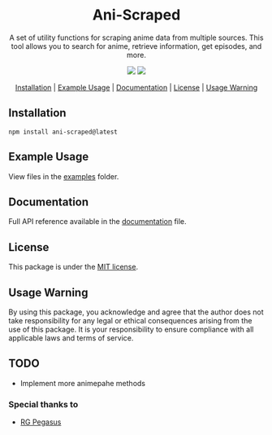 <h1 align="center">
Ani-Scraped
</h1>
<p align="center">
A set of utility functions for scraping anime data from multiple sources. This tool allows you to search for anime, retrieve information, get episodes, and more.
<p>
<p align="center">
  <a href="https://www.npmjs.com/package/ani-scraped"><img src="https://img.shields.io/npm/v/ani-scraped"></a>
  <a href="https://www.npmjs.com/package/ani-scraped"><img src="https://img.shields.io/npm/dw/ani-scraped"></a>
<p>

<p align="center">
  <a href="#installation">Installation</a> | <a href="#example-usage">Example Usage</a> | <a href="#documentation">Documentation</a> | <a href="#license">License</a> | <a href="#usage-warning">Usage Warning</a>
</p>


## Installation
```
npm install ani-scraped@latest
```

## Example Usage
View files in the [examples](https://github.com/hxpe-dev/ani-scraped/tree/main/examples) folder.

## Documentation
Full API reference available in the [documentation](DOCUMENTATION.md) file.

## License
This package is under the [MIT license](LICENSE).

## Usage Warning
By using this package, you acknowledge and agree that the author does not take responsibility for any legal or ethical consequences arising from the use of this package. It is your responsibility to ensure compliance with all applicable laws and terms of service.

## TODO
- Implement more animepahe methods



### Special thanks to
- [RG Pegasus](https://github.com/rgpegasus)
